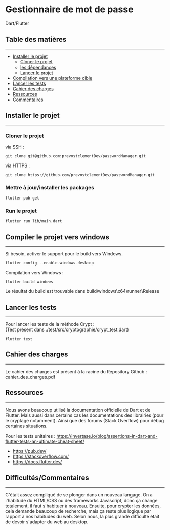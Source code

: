 # Gestionnaire de mot de passe
Dart/Flutter 

## Table des matières

***

* [Installer le projet](#installer-le-projet)
  * [Cloner le projet](#cloner-le-projet)
  * [les dépendances](#mettre-à-jourinstaller-les-packages)
  * [Lancer le projet](#run-le-projet)
* [Compilation vers une plateforme cible](#compiler-le-projet-vers-windows)
* [Lancer les tests](#lancer-les-tests)
* [Cahier des charges](#cahier-des-charges)
* [Ressources](#ressources)
* [Commentaires](#difficultéscommentaires)

## Installer le projet
***

### Cloner le projet

via SSH :

```shell
git clone git@github.com:prevostclementDev/passwordManager.git
```

via HTTPS : 

````shell
git clone https://github.com/prevostclementDev/passwordManager.git
````

### Mettre à jour/installer les packages

````shell
flutter pub get
````

### Run le projet

````shell
flutter run lib/main.dart
````

## Compiler le projet vers windows
***

Si besoin, activer le support pour le build vers Windows.

```shell
flutter config --enable-windows-desktop
```

Compilation vers Windows :

````shell
flutter build windows
````

Le résultat du build est trouvable dans build\windows\x64\runner\Release

## Lancer les tests
***

Pour lancer les tests de la méthode Crypt :
<br>
(Test présent dans ./test/src/cryptographie/crypt_test.dart)
````shell
flutter test
````

## Cahier des charges
***

Le cahier des charges est présent à la racine du Repository Github : cahier_des_charges.pdf

## Ressources
***

Nous avons beaucoup utilisé la documentation officielle de Dart et de Flutter. Mais aussi dans certains cas les documentations des librairies (pour le cryptage notamment).
Ainsi que des forums (Stack Overflow) pour débug certaines situations.

Pour les tests unitaires :
https://invertase.io/blog/assertions-in-dart-and-flutter-tests-an-ultimate-cheat-sheet/   

- https://pub.dev/
- https://stackoverflow.com/
- https://docs.flutter.dev/

## Difficultés/Commentaires
***

C'était assez compliqué de se plonger dans un nouveau langage. On a l'habitude du HTML/CSS ou des frameworks Javascript, donc ça change totalement, il faut s'habituer à nouveau. Ensuite, pour crypter les données, cela demande beaucoup de recherche, mais ça reste plus logique par rapport à nos habitudes du web. Selon nous, la plus grande difficulté était de devoir s'adapter du web au desktop.
